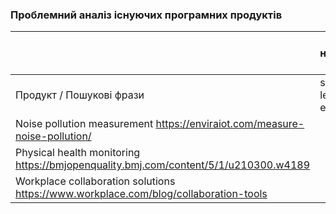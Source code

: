 ### Проблемний аналіз існуючих програмних продуктів ###
|   | рівень шуму навколишнього середовища|стан фізичного здоров'я |професійне спілкування |Тип ліцензії| Примітка |
|-------------|-------------|-------------|-------------|-------------|-------------|
|Продукт / Пошукові фрази             |software noise level in the environment             |software physical health            |professional communication software             |             |             |
| Noise pollution measurement https://enviraiot.com/measure-noise-pollution/ | | | | |Shareware |                            
| Рhysical health monitoring https://bmjopenquality.bmj.com/content/5/1/u210300.w4189 |             | | | |Free |
| Workplace collaboration solutions https://www.workplace.com/blog/collaboration-tools        |             |OpenSource             |             |           |          |

